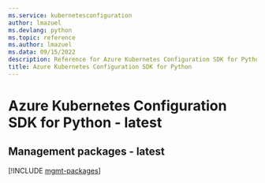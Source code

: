 ```yaml
---
ms.service: kubernetesconfiguration
author: lmazuel
ms.devlang: python
ms.topic: reference
ms.author: lmazuel
ms.data: 09/15/2022
description: Reference for Azure Kubernetes Configuration SDK for Python
title: Azure Kubernetes Configuration SDK for Python
---
```

# Azure Kubernetes Configuration SDK for Python - latest

## Management packages - latest
[!INCLUDE [mgmt-packages](kubernetes-configuration-mgmt-index.md)]